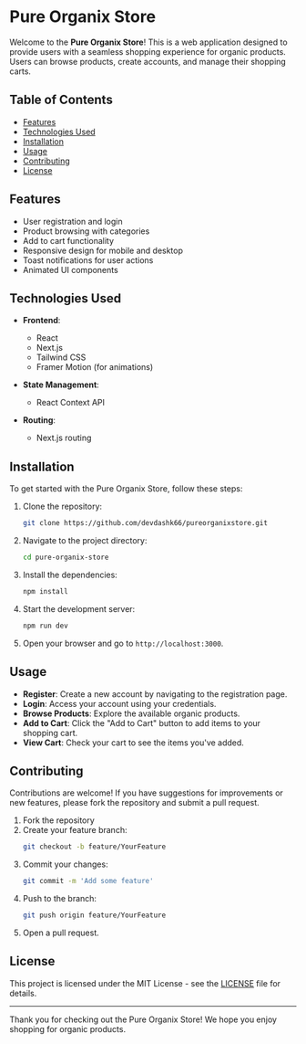 # Pure Organix Store

Welcome to the **Pure Organix Store**! This is a web application designed to provide users with a seamless shopping experience for organic products. Users can browse products, create accounts, and manage their shopping carts.

## Table of Contents

- [Features](#features)
- [Technologies Used](#technologies-used)
- [Installation](#installation)
- [Usage](#usage)
- [Contributing](#contributing)
- [License](#license)

## Features

- User registration and login
- Product browsing with categories
- Add to cart functionality
- Responsive design for mobile and desktop
- Toast notifications for user actions
- Animated UI components

## Technologies Used

- **Frontend**:

  - React
  - Next.js
  - Tailwind CSS
  - Framer Motion (for animations)

- **State Management**:

  - React Context API

- **Routing**:
  - Next.js routing

## Installation

To get started with the Pure Organix Store, follow these steps:

1. Clone the repository:

   ```bash
   git clone https://github.com/devdashk66/pureorganixstore.git
   ```

2. Navigate to the project directory:

   ```bash
   cd pure-organix-store
   ```

3. Install the dependencies:

   ```bash
   npm install
   ```

4. Start the development server:

   ```bash
   npm run dev
   ```

5. Open your browser and go to `http://localhost:3000`.

## Usage

- **Register**: Create a new account by navigating to the registration page.
- **Login**: Access your account using your credentials.
- **Browse Products**: Explore the available organic products.
- **Add to Cart**: Click the "Add to Cart" button to add items to your shopping cart.
- **View Cart**: Check your cart to see the items you've added.

## Contributing

Contributions are welcome! If you have suggestions for improvements or new features, please fork the repository and submit a pull request.

1. Fork the repository
2. Create your feature branch:
   ```bash
   git checkout -b feature/YourFeature
   ```
3. Commit your changes:
   ```bash
   git commit -m 'Add some feature'
   ```
4. Push to the branch:
   ```bash
   git push origin feature/YourFeature
   ```
5. Open a pull request.

## License

This project is licensed under the MIT License - see the [LICENSE](LICENSE) file for details.

---

Thank you for checking out the Pure Organix Store! We hope you enjoy shopping for organic products.
